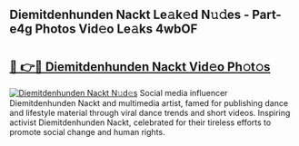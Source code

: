 ## Diemitdenhunden Nackt Le𝚊k𝚎d N𝚞𝚍es - Part-e4g Photos Vid𝚎o Le𝚊ks 4wbOF

# <h2><a href="http://fb681mg.evod.top/?m=Diemitdenhunden+Nackt">🔗 👉🔴 Diemitdenhunden Nackt Vid𝚎o Ph𝚘t𝚘s</a></h2>

[![Diemitdenhunden Nackt N𝚞d𝚎s](https://i.imgur.com/8V9OHl7.gif)](http://fb681mg.evod.top/?m=Diemitdenhunden+Nackt)
Social media influencer Diemitdenhunden Nackt and multimedia artist, famed for publishing dance and lifestyle material through viral dance trends and short videos. Inspiring activist Diemitdenhunden Nackt, celebrated for their tireless efforts to promote social change and human rights. 

